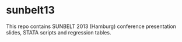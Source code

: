 sunbelt13
=========

This repo contains SUNBELT 2013 (Hamburg) conference presentation slides, STATA scripts and regression tables.
